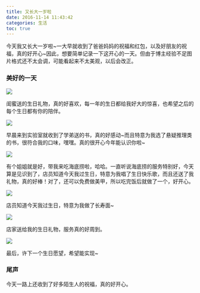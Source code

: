 ```yaml
---
title: 又长大一岁啦
date: 2016-11-14 11:43:42
categories: 生活  
toc: true 
---
```


今天我又长大一岁啦~一大早就收到了爸爸妈妈的祝福和红包，以及好朋友的祝福，真的好开心~因此，想要简单记录一下这开心的一天。但由于博主经验不足图片格式还不太会调，可能看起来不太美观，以后会改正。

### 美好的一天

![](/images/2016-11-14/1.jpg)

闺蜜送的生日礼物，真的好喜欢，每一年的生日都给我好大的惊喜，也希望之后的每个生日都有你的陪伴。

![](/images/2016-11-14/2.jpg)

早晨来到实验室就收到了学弟送的书，真的好感动~而且特意为我选了悬疑推理类的书，很符合我的口味，嘿嘿。真的很开心今年能认识你啦~

![](/images/2016-11-14/3.jpg)

有个姐姐就是好，带我来吃海底捞啦，哈哈。一直听说海底捞的服务特别好，今天算是见识到了，店员知道今天我过生日，特意为我唱了生日快乐歌，而且还送了我礼物，真的好棒！对了，还可以免费做美甲，所以吃完饭后就做了一个，好开心。

![](/images/2016-11-14/4.jpg)

店员知道今天我过生日，特意为我做了长寿面~

![](/images/2016-11-14/5.jpg)

店家送给我的生日礼物，服务真的好周到。

![](/images/2016-11-14/6.jpg)

最后，许下一个生日愿望，希望能实现~

### 尾声

今天一路上还收到了好多陌生人的祝福，真的好开心。

